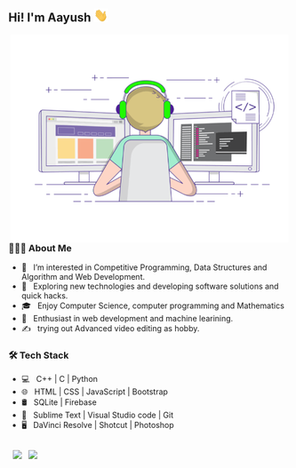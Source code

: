 
<!---
- 👀 I’m interested in Competitive Programming, Data Structures and Algorithm and Web Development.

- 👋 Hi, I’m Aayush Srivastava
- 🌱 I’m currently learning ...
- 💞️ I’m looking to collaborate on ...
- 📫 How to reach me ...


srivastava0001/srivastava0001 is a ✨ special ✨ repository because its `README.md` (this file) appears on your GitHub profile.
You can click the Preview link to take a look at your changes.
--->


<h2> Hi! I'm Aayush <img src= "https://github.com/srivastava0001/srivastava0001/blob/cd5015e39f3d5f04c3e094c3488b010d67505953/hi.gif" width="25"></h2>
<img align="right" alt="GIF" src= "https://github.com/srivastava0001/srivastava0001/blob/cd5015e39f3d5f04c3e094c3488b010d67505953/codingguy.gif" width="500"/>

<h3> 👨🏻‍💻 About Me </h3>

- 🔭 &nbsp; I’m interested in Competitive Programming, Data Structures and Algorithm and Web Development.
- 🤔 &nbsp; Exploring new technologies and developing software solutions and quick hacks.
- 🎓 &nbsp; Enjoy Computer Science, computer programming and Mathematics
- 🌱 &nbsp; Enthusiast in web development and machine learining.
- ✍️ &nbsp; trying out Advanced video editing as hobby. 

<h3>🛠 Tech Stack</h3>

- 💻 &nbsp; C++ | C | Python    
- 🌐 &nbsp; HTML | CSS | JavaScript | Bootstrap 
- 🛢 &nbsp; SQLite | Firebase 
- 🔧 &nbsp; Sublime Text | Visual Studio code | Git
- 🖥 &nbsp; DaVinci Resolve | Shotcut | Photoshop  

<br>
<!--
<img align="center" src="https://github-readme-stats.vercel.app/api?username=srivastava0001&include_all_commits=true&count_private=true&show_icons=true&line_height=20&title_color=7A7ADB&icon_color=2234AE&text_color=D3D3D3&bg_color=0,000000,130F40" alt="aayush's Github Stats">

</br>

[![Top Langs](https://github-readme-stats.vercel.app/api/top-langs/?username=srivastava0001&layout=compact&text_color=daf7dc&bg_color=151515)](https://github.com/srivastava0001/github-readme-stats)

![](https://komarev.com/ghpvc/?username=srivastava0001)
-->
<h3> 🤝🏻 Connect with Me </h3>

<p align="center">
<!--&nbsp; <a href="https://twitter.com/" target="_blank" rel="noopener noreferrer"><img src="https://img.icons8.com/plasticine/100/000000/twitter.png" width="50" /></a>  
&nbsp; <a href="https://www.instagram.com/" target="_blank" rel="noopener noreferrer"><img src="https://img.icons8.com/plasticine/100/000000/instagram-new.png" width="50" /></a>  --->
&nbsp; <a href="https://www.linkedin.com/in/-aayush/" target="_blank" rel="noopener noreferrer"><img src="https://img.icons8.com/plasticine/100/000000/linkedin.png" width="50" /></a>
&nbsp; <a href="mailto:aayushsrivastava.iitbhu@gmail.com" target="_blank" rel="noopener noreferrer"><img src="https://img.icons8.com/plasticine/100/000000/gmail.png"  width="50" /></a>
</p>

